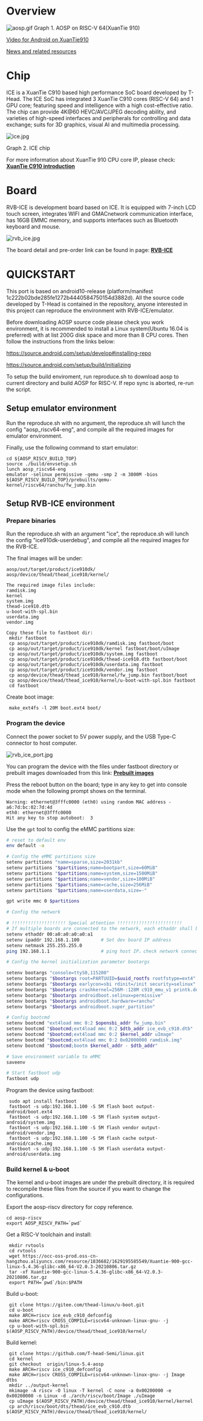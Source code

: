 # Overview

![aosp.gif](https://github.com/T-head-Semi/aosp-riscv/blob/main/resources/aosp.gif?raw=true)
Graph 1. AOSP on RISC-V 64(XuanTie 910)

[Video for Android on XuanTie910](https://occ-oss-prod.oss-cn-hangzhou.aliyuncs.com/share/riscv_android_demo.mp4)

[News and related resources](https://occ.t-head.cn/community/risc_v_android/en)

# Chip
ICE is a XuanTie C910 based high performance SoC board developed by T-Head. The ICE SoC has integrated 3 XuanTie C910 cores (RISC-V 64) and 1 GPU core; featuring speed and intelligence with a high cost-effective ratio. The chip can provide 4K@60 HEVC/AVC/JPEG decoding ability, and varieties of high-speed interfaces and peripherals for controlling and data exchange; suits for 3D graphics, visual AI and multimedia processing.

![ice.jpg](https://github.com/T-head-Semi/aosp-riscv/blob/main/resources/ice.jpg?raw=true)

Graph 2. ICE chip

For more information about XuanTie 910 CPU core IP, please check: [**XuanTie C910 introduction**](https://occ.t-head.cn/vendor/cpu/index?spm=a2cl5.14294226.0.0.6700df2098XZyN&id=3806788968558108672)

# Board
RVB-ICE is development board based on ICE. It is equipped with 7-inch LCD touch screen,  integrates WIFl and GMACnetwork communication interface, has 16GB EMMC memory,  and supports interfaces such as Bluetooth keyboard and mouse.

![rvb_ice.jpg](https://github.com/T-head-Semi/aosp-riscv/blob/main/resources/rvb_ice.jpg?raw=true)

The board detail and pre-order link can be found in page: [**RVB-ICE**](https://occ.t-head.cn/community/risc_v_en/detail?id=RVB-ICE)

# QUICKSTART
This port is based on android10-release (platform/manifest 1c222b02bde285fe1272b4440584750154d3882d). All the source code developed by T-Head is contained in the repository, anyone interested in this project can reproduce the environment with RVB-ICE/emulator.

Before downloading AOSP source code please check you work environment, it is recommended to install a Linux system(Ubuntu 16.04 is preferred) with at list 200G disk space and more than 8 CPU cores. Then follow the instructions from the links below:

https://source.android.com/setup/develop#installing-repo

https://source.android.com/setup/build/initializing

To setup the build enviroment, run reproduce.sh to download aosp to current directory and build AOSP for RISC-V. If repo sync is aborted, re-run the script.

## Setup emulator environment

Run the reproduce.sh with no argument, the reproduce.sh will lunch the config "aosp_riscv64-eng", and compile all the required images for emulator environment.

Finally, use the following command to start emulator:

```
cd ${AOSP_RISCV_BUILD_TOP}
source ./build/envsetup.sh
lunch aosp_riscv64-eng
emulator -selinux permissive -qemu -smp 2 -m 3800M -bios ${AOSP_RISCV_BUILD_TOP}/prebuilts/qemu-kernel/riscv64/ranchu/fw_jump.bin
```

## Setup RVB-ICE environment
### Prepare binaries
Run the reproduce.sh with an argument "ice", the reproduce.sh will lunch the config "ice910dk-userdebug", and compile all the required images for the RVB-ICE.

The final images will be under:
```
aosp/out/target/product/ice910dk/
aosp/device/thead/thead_ice910/kernel/

The required image files include:
ramdisk.img
kernel
system.img
thead-ice910.dtb
u-boot-with-spl.bin
userdata.img
vendor.img

Copy these file to fastboot dir:
 mkdir fastboot
 cp aosp/out/target/product/ice910dk/ramdisk.img fastboot/boot
 cp aosp/out/target/product/ice910dk/kernel fastboot/boot/uImage
 cp aosp/out/target/product/ice910dk/system.img fastboot
 cp aosp/out/target/product/ice910dk/thead-ice910.dtb fastboot/boot
 cp aosp/out/target/product/ice910dk/userdata.img fastboot
 cp aosp/out/target/product/ice910dk/vendor.img fastboot
 cp aosp/device/thead/thead_ice910/kernel/fw_jump.bin fastboot/boot
 cp aosp/device/thead/thead_ice910/kernel/u-boot-with-spl.bin fastboot
 cd fastboot
```

Create boot image:
```
 make_ext4fs -l 20M boot.ext4 boot/
```

### Program the device
Connect the power socket to 5V power supply, and the USB Type-C connector to host computer.

![rvb_ice_port.jpg](https://github.com/T-head-Semi/aosp-riscv/blob/main/resources/rvb_ice_port.jpg?raw=true)

You can program the device with the files under fastboot directory or prebuilt images downloaded from this link:
[**Prebuilt images**](https://rosp-riscv.oss-cn-hangzhou.aliyuncs.com/prebuilts/images/ice/android-rvb-ice-images_20210113.tar.bz2)

Press the reboot button on the board; type in any key to get into console mode when the following prompt shows on the terminal.

```
Warning: ethernet@3fffc0000 (eth0) using random MAC address - a6:7d:bc:02:7d:4d
eth0: ethernet@3fffc0000
Hit any key to stop autoboot:  3
```

Use the `gpt` tool to config the eMMC partitions size:

```bash
# reset to default env
env default -a

# Config the eMMC partitions size
setenv partitions "name=sparse,size=2031kb"
setenv partitions "$partitions;name=bootpart,size=60MiB"
setenv partitions "$partitions;name=system,size=1500MiB"
setenv partitions "$partitions;name=vendor,size=100MiB"
setenv partitions "$partitions;name=cache,size=256MiB"
setenv partitions "$partitions;name=userdata,size=-"

gpt write mmc 0 $partitions

# Config the network

# !!!!!!!!!!!!!!!!!!!! Special attention !!!!!!!!!!!!!!!!!!!!!!!!
# If multiple boards are connected to the network, each ethaddr shall be unique
setenv ethaddr 00:a0:a0:a0:a0:a1
setenv ipaddr 192.168.1.100        # Set dev board IP address
setenv netmask 255.255.255.0
ping 192.168.1.1                   # ping host IP，check network connection

# Config the kernel initialization parameter bootargs

setenv bootargs "console=ttyS0,115200"
setenv bootargs "$bootargs root=PARTUUID=$uuid_rootfs rootfstype=ext4"
setenv bootargs "$bootargs earlycon=sbi rdinit=/init security=selinux"
setenv bootargs "$bootargs crashkernel=256M-:128M c910_mmu_v1 printk.devkmsg=on"
setenv bootargs "$bootargs androidboot.selinux=permissive"
setenv bootargs "$bootargs androidboot.hardware=ranchu"
setenv bootargs "$bootargs androidboot.super_partition"

# Config bootcmd
setenv bootcmd "ext4load mmc 0:2 $opensbi_addr fw_jump.bin"
setenv bootcmd "$bootcmd;ext4load mmc 0:2 $dtb_addr ice_evb_c910.dtb"
setenv bootcmd "$bootcmd;ext4load mmc 0:2 $kernel_addr uImage"
setenv bootcmd "$bootcmd;ext4load mmc 0:2 0x02000000 ramdisk.img"
setenv bootcmd "$bootcmd;bootm $kernel_addr - $dtb_addr"

# Save environment variable to eMMC
saveenv

# Start fastboot udp
fastboot udp
```

Program the device using fastboot:
```
 sudo apt install fastboot
 fastboot -s udp:192.168.1.100 -S 5M flash boot output-android/boot.ext4
 fastboot -s udp:192.168.1.100 -S 5M flash system output-android/system.img
 fastboot -s udp:192.168.1.100 -S 5M flash vendor output-android/vendor.img
 fastboot -s udp:192.168.1.100 -S 5M flash cache output-android/cache.img
 fastboot -s udp:192.168.1.100 -S 5M flash userdata output-android/userdata.img
```

### Build kernel & u-boot
The kernel and u-boot images are under the prebuilt directory, it is required to recompile these files from the source if you want to change the configurations.

Export the aosp-riscv directory for copy reference.
```
cd aosp-riscv
export AOSP_RISCV_PATH=`pwd`
```

Get a RISC-V toolchain and install:
```
 mkdir rvtools
 cd rvtools
 wget https://occ-oss-prod.oss-cn-hangzhou.aliyuncs.com/resource/1836682/1629195585549/Xuantie-900-gcc-linux-5.4.36-glibc-x86_64-V2.0.3-20210806.tar.gz
 tar -xf Xuantie-900-gcc-linux-5.4.36-glibc-x86_64-V2.0.3-20210806.tar.gz
 export PATH=`pwd`/bin:$PATH
```

Build u-boot:
```
 git clone https://gitee.com/thead-linux/u-boot.git
 cd u-boot
 make ARCH=riscv ice_evb_c910_defconfig
 make ARCH=riscv CROSS_COMPILE=riscv64-unknown-linux-gnu- -j
 cp u-boot-with-spl.bin $(AOSP_RISCV_PATH)/device/thead/thead_ice910/kernel/
```

Build kernel:
```
 git clone https://github.com/T-head-Semi/linux.git
 cd kernel
 git checkout  origin/linux-5.4-aosp
 make ARCH=riscv ice_c910_defconfig
 make ARCH=riscv CROSS_COMPILE=riscv64-unknown-linux-gnu- -j Image dtbs
 mkdir ../output-kernel
 mkimage -A riscv -O linux -T kernel -C none -a 0x00200000 -e 0x00200000 -n Linux -d ./arch/riscv/boot/Image ./uImage
 cp uImage $(AOSP_RISCV_PATH)/device/thead/thead_ice910/kernel/kernel
 cp arch/riscv/boot/dts/thead/ice_evb_c910.dtb $(AOSP_RISCV_PATH)/device/thead/thead_ice910/kernel/
```

